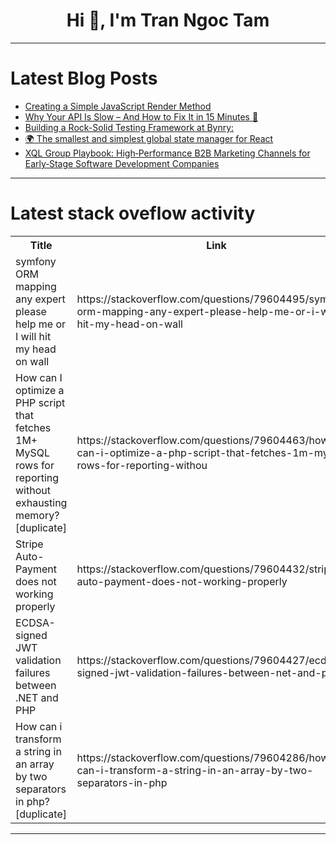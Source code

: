 <h1 align="center">Hi 👋, I'm Tran Ngoc Tam</h1>

---

# Latest Blog Posts 
<!-- BLOG-POST-LIST:START -->
- [Creating a Simple JavaScript Render Method](https://dev.to/mohansandesh/creating-a-simple-javascript-render-method-5972)
- [Why Your API Is Slow – And How to Fix It in 15 Minutes 🚀](https://dev.to/alisamir/why-your-api-is-slow-and-how-to-fix-it-in-15-minutes-40fo)
- [Building a Rock-Solid Testing Framework at Bynry:](https://dev.to/mr_harshkumar_jha/building-a-rock-solid-testing-framework-at-bynry-4l8o)
- [🌍 The smallest and simplest global state manager for React](https://dev.to/9zemian5/the-smallest-and-simplest-global-state-manager-for-react-4h2h)
- [XQL Group Playbook: High‑Performance B2B Marketing Channels for Early‑Stage Software Development Companies](https://dev.to/danylo_fedirko_e38be56528/xql-group-playbook-high-performance-b2b-marketing-channels-for-early-stage-software-development-51nd)
<!-- BLOG-POST-LIST:END -->

---

# Latest stack oveflow activity
<table>
  <tr><th>Title</th><th>Link</th></tr>
  <!-- STACKOVERFLOW:START --><tr><td>symfony ORM mapping any expert please help me or I will hit my head on wall</td><td>https://stackoverflow.com/questions/79604495/symfony-orm-mapping-any-expert-please-help-me-or-i-will-hit-my-head-on-wall</td></tr><tr><td>How can I optimize a PHP script that fetches 1M+ MySQL rows for reporting without exhausting memory? [duplicate]</td><td>https://stackoverflow.com/questions/79604463/how-can-i-optimize-a-php-script-that-fetches-1m-mysql-rows-for-reporting-withou</td></tr><tr><td>Stripe Auto-Payment does not working properly</td><td>https://stackoverflow.com/questions/79604432/stripe-auto-payment-does-not-working-properly</td></tr><tr><td>ECDSA-signed JWT validation failures between .NET and PHP</td><td>https://stackoverflow.com/questions/79604427/ecdsa-signed-jwt-validation-failures-between-net-and-php</td></tr><tr><td>How can i transform a string in an array by two separators in php? [duplicate]</td><td>https://stackoverflow.com/questions/79604286/how-can-i-transform-a-string-in-an-array-by-two-separators-in-php</td></tr><!-- STACKOVERFLOW:END -->
</table>

---


